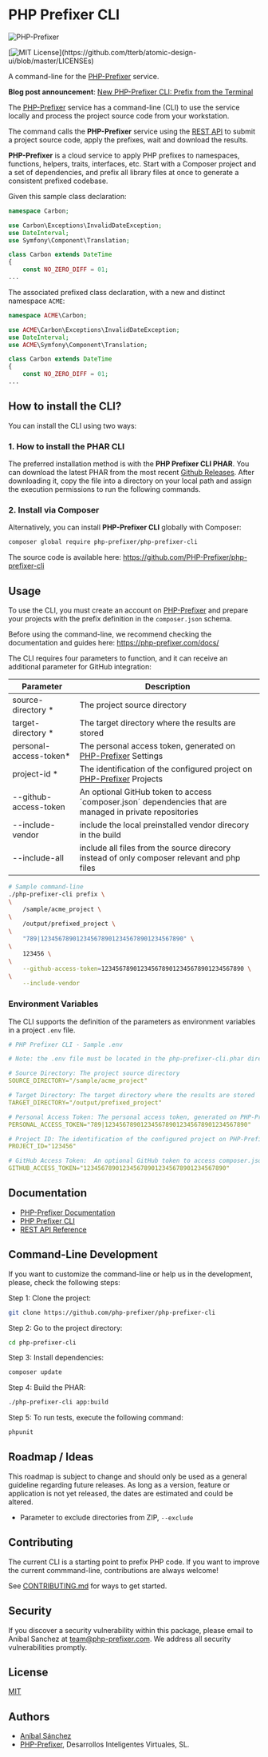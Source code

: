 # PHP Prefixer CLI

![PHP-Prefixer](https://php-prefixer.com/images/logo/php-prefixer-144x144.png)

[![MIT License](https://img.shields.io/apm/l/atomic-design-ui.svg?)](https://github.com/tterb/atomic-design-ui/blob/master/LICENSEs)

A command-line for the [PHP-Prefixer](https://php-prefixer.com) service.

**Blog post announcement**: [New PHP-Prefixer CLI: Prefix from the Terminal](https://blog.php-prefixer.com/2021/06/12/new-php-prefixer-cli-prefix-from-the-terminal/)

The [PHP-Prefixer](https://php-prefixer.com) service has a command-line (CLI) to use the service locally and process the project source code from your workstation.

The command calls the **PHP-Prefixer** service using the [REST API](https://php-prefixer.com/docs/rest-api-reference/) to submit a project source code, apply the prefixes, wait and download the results.

**PHP-Prefixer** is a cloud service to apply PHP prefixes to namespaces, functions, helpers, traits, interfaces, etc. Start with a Composer project and a set of dependencies, and prefix all library files at once to generate a consistent prefixed codebase.

Given this sample class declaration:

```php
namespace Carbon;

use Carbon\Exceptions\InvalidDateException;
use DateInterval;
use Symfony\Component\Translation;

class Carbon extends DateTime
{
    const NO_ZERO_DIFF = 01;
...
```

The associated prefixed class declaration, with a new and distinct namespace `ACME`:

```php
namespace ACME\Carbon;

use ACME\Carbon\Exceptions\InvalidDateException;
use DateInterval;
use ACME\Symfony\Component\Translation;

class Carbon extends DateTime
{
    const NO_ZERO_DIFF = 01;
...
```

## How to install the CLI?

You can install the CLI using two ways:

### 1. How to install the PHAR CLI

The preferred installation method is with the **PHP Prefixer CLI PHAR**. You can download the latest PHAR from the most recent [Github Releases](https://github.com/PHP-Prefixer/php-prefixer-cli/releases). After downloading it, copy the file into a directory on your local path and assign the execution permissions to run the following commands.

### 2. Install via Composer

Alternatively, you can install **PHP-Prefixer CLI** globally with Composer:

```sh
composer global require php-prefixer/php-prefixer-cli
```

The source code is available here: <https://github.com/PHP-Prefixer/php-prefixer-cli>

## Usage

To use the CLI, you must create an account on [PHP-Prefixer](https://php-prefixer.com/) and prepare your projects with the prefix definition in the `composer.json` schema.

Before using the command-line, we recommend checking the documentation and guides here: <https://php-prefixer.com/docs/>

The CLI requires four parameters to function, and it can receive an additional parameter for GitHub integration:

Parameter | Description
---------|----------
source-directory * | The project source directory
target-directory *| The target directory where the results are stored
personal-access-token* | The personal access token, generated on [PHP-Prefixer](https://php-prefixer.com/) Settings
project-id * | The identification of the configured project on [PHP-Prefixer](https://php-prefixer.com/) Projects
--github-access-token | An optional GitHub token to access ´composer.json´ dependencies that are managed in private repositories
--include-vendor | include the local preinstalled vendor direcory in the build
--include-all | include all files from the source direcory instead of only composer relevant and php files

```bash
# Sample command-line
./php-prefixer-cli prefix \
\
    /sample/acme_project \
\
    /output/prefixed_project \
\
    "789|1234567890123456789012345678901234567890" \
\
    123456 \
\
    --github-access-token=1234567890123456789012345678901234567890 \
\
    --include-vendor
```

### Environment Variables

The CLI supports the definition of the parameters as environment variables in a project `.env` file.

```yml
# PHP Prefixer CLI - Sample .env

# Note: the .env file must be located in the php-prefixer-cli.phar directory

# Source Directory: The project source directory
SOURCE_DIRECTORY="/sample/acme_project"

# Target Directory: The target directory where the results are stored
TARGET_DIRECTORY="/output/prefixed_project"

# Personal Access Token: The personal access token, generated on PHP-Prefixer Settings
PERSONAL_ACCESS_TOKEN="789|1234567890123456789012345678901234567890"

# Project ID: The identification of the configured project on PHP-Prefixer Projects
PROJECT_ID="123456"

# GitHub Access Token:  An optional GitHub token to access composer.json dependencies that are managed in private repositories.
GITHUB_ACCESS_TOKEN="1234567890123456789012345678901234567890"
```

## Documentation

- [PHP-Prefixer Documentation](https://php-prefixer.com/docs)
- [PHP Prefixer CLI](https://php-prefixer.com/docs/command-line)
- [REST API Reference](https://php-prefixer.com/docs/rest-api-reference/)

## Command-Line Development

If you want to customize the command-line or help us in the development, please, check the following steps:

Step 1: Clone the project:

```bash
git clone https://github.com/php-prefixer/php-prefixer-cli
```

Step 2: Go to the project directory:

```bash
cd php-prefixer-cli
```

Step 3: Install dependencies:

```bash
composer update
```

Step 4: Build the PHAR:

```bash
./php-prefixer-cli app:build
```

Step 5: To run tests, execute the following command:

```bash
phpunit
```

## Roadmap / Ideas

This roadmap is subject to change and should only be used as a general guideline regarding future releases. As long as a version, feature or application is not yet released, the dates are estimated and could be altered.

- Parameter to exclude directories from ZIP, `--exclude`

## Contributing

The current CLI is a starting point to prefix PHP code. If you want to improve the current commmand-line, contributions are always welcome!

See [CONTRIBUTING.md](https://github.com/PHP-Prefixer/php-prefixer-cli/blob/main/CONTRIBUTING.md) for ways to get started.

## Security

If you discover a security vulnerability within this package, please email to Anibal Sanchez at team@php-prefixer.com. We address all security vulnerabilities promptly.

## License

[MIT](https://choosealicense.com/licenses/mit/)

## Authors

- [Aníbal Sánchez](https://www.twitter.com/anibal_sanchez)
- [PHP-Prefixer](https://php-prefixer.com/), Desarrollos Inteligentes Virtuales, SL.
